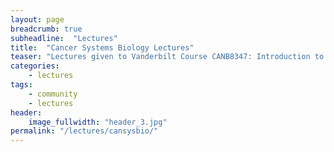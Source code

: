 ```yaml
---
layout: page
breadcrumb: true
subheadline:  "Lectures"
title:  "Cancer Systems Biology Lectures"
teaser: "Lectures given to Vanderbilt Course CANB8347: Introduction to Cancer Systems Biology, from 2018 to 2020."
categories:
    - lectures
tags:
    - community
    - lectures
header:
    image_fullwidth: "header_3.jpg"
permalink: "/lectures/cansysbio/"
---
```


